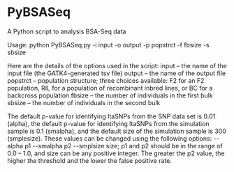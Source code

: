 # PyBSASeq
A Python script to analysis BSA-Seq data 


Usage:
python PyBSASeq.py -i input -o output -p popstrct -f fbsize -s sbsize

Here are the details of the options used in the script:
input – the name of the input file (the GATK4-generated tsv file)
output – the name of the output file
popstrct – population structure; three choices available: F2 for an F2 population, RIL for a population of recombinant inbred lines, or BC for a backcross population
fbsize – the number of individuals in the first bulk
sbsize – the number of individuals in the second bulk

The default p-value for identifying ltaSNPs from the SNP data set is 0.01 (alpha), the default p-value for identifying ltaSNPs from the simulation sample is 0.1 (smalpha), and the default size of the simulation sample is 300 (smplesize). These values can be changed using the following options: --alpha p1 --smalpha p2 --smplsize size; p1 and p2 should be in the range of 0.0 – 1.0, and size can be any positive integer. The greater the p2 value, the higher the threshold and the lower the false positive rate.
